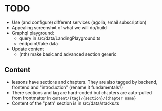 # TODO

- Use (and configure) different services (agolia, email subscription)
- Appealing screenshot of what we will do/build
- Graphql playground:
  - query in src/data/LandingPlayground.ts
  - endpoint/fake data
- Update content
  - (nth) make basic and advanced section generic


## Content

- lessons have sections and chapters. They are also tagged by backend, frontend and "introduction" (rename it
  fundamentals?)
- There sections and tag are hard-coded but chapters are auto-pulled
  from frontmatter in `content/{tag}/{section}/{chapter name}`
- Content of the "path" section is in src/data/stacks.ts
